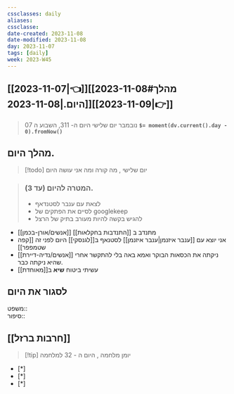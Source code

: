 ```yaml
---
cssclasses: daily
aliases: 
cssclasse: 
date-created: 2023-11-08
date-modified: 2023-11-08
day: 2023-11-07
tags: [daily]
week: 2023-W45
---
```


## [[2023-11-07|👈]][[2023-11-08#מהלך היום.|2023-11-08]][[2023-11-09|👉]]

>  07 נובמבר יום שלישי היום ה- 311, השבוע ה **`$= moment(dv.current().day - 0).fromNow()`**

## מהלך היום.

> [!todo] יום שלישי , מה קורה ומה אני עושה היום

> ###  המטרה להיום (עד 3).
> - לצאת עם ענבר לסטנדאף
> - לסיים את הפתקים של googlekeep
> - להגיש בקשה להיות מעורב בתיק של הרצל

- [[אנשים/אורן-בכמן]] מתנדב ב [[התנדבות בחקלאות]]
- אני יוצא עם [[ענבר איזנמן|ענבר איזנמן]] לסטנאף ב[[לגנסקי]] היום לפני זה [[קפה שטמפפר]]  
- [[אנשים/נדיה-דיירת]] ניקתה את הכסאות הבוקר ואמא באה בלי להתקשר אחרי שהיא ניקתה כבר.
- עשיתי ביטוח **שיא** ב[[מאוחדת]]  

## לסגור את היום

משפט::  
סיפור::

## [[חרבות ברזל]]

> [!tip]  יומן מלחמה , היום ה - 32 למלחמה

- [*]  
- [*]  
- [*]  
